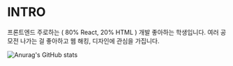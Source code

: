 # INTRO

프론트엔드 주로하는 ( 80% React, 20% HTML ) 개발 좋아하는 학생입니다.
여러 공모전 나가는 걸 좋아하고 웹 해킹, 디자인에 관심을 가집니다.

![Anurag's GitHub stats](https://github-readme-stats.vercel.app/api?username=sichu0725&show_icons=true&theme=radical)
